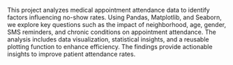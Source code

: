 This project analyzes medical appointment attendance data to identify factors influencing no-show rates. Using Pandas, Matplotlib, and Seaborn, we explore key questions such as the impact of neighborhood, age, gender, SMS reminders, and chronic conditions on appointment attendance. The analysis includes data visualization, statistical insights, and a reusable plotting function to enhance efficiency. The findings provide actionable insights to improve patient attendance rates. 
